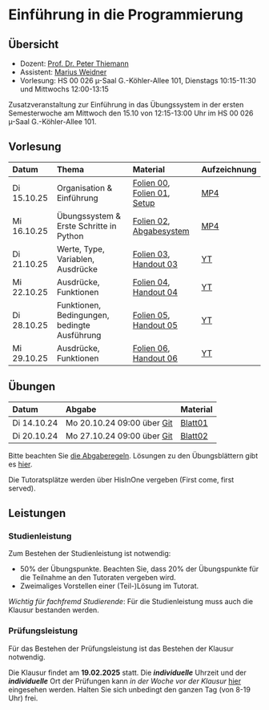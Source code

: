# Einführung in die Programmierung 

## Übersicht

- Dozent: [Prof. Dr. Peter Thiemann](/team/thiemann.md)
- Assistent: [Marius Weidner](/team/weidner.md)
- Vorlesung: HS 00 026 µ-Saal G.-Köhler-Allee 101, Dienstags 10:15-11:30 und Mittwochs 12:00-13:15

<div class="warning">
Zusatzveranstaltung zur Einführung in das Übungssystem in der ersten Semesterwoche am Mittwoch den 15.10 von 12:15-13:00 Uhr im HS 00 026 µ-Saal G.-Köhler-Allee 101.
</div>


## Vorlesung

| Datum | Thema | Material | Aufzeichnung 
|:-----|:-----|:-----|:-----|
| Di 15.10.25 | Organisation & Einführung | [Folien 00][lecture00-slides], [Folien 01][lecture00-slides1], [Setup][lecture00-script1] | [MP4][lecture00-recording] |
| Mi 16.10.25 | Übungssystem & Erste Schritte in Python | [Folien 02][lecture01-slides], [Abgabesystem][lecture01-script2] | [MP4][lecture01-recording] |
| Di 21.10.25 | Werte, Type, Variablen, Ausdrücke | [Folien 03][lecture03-slides], [Handout 03][lecture03-handout] | [YT][lecture03-yt] |
| Mi 22.10.25 | Ausdrücke, Funktionen | [Folien 04][lecture04-slides], [Handout 04][lecture04-handout] | [YT][lecture04-yt] |
| Di 28.10.25 | Funktionen, Bedingungen, bedingte Ausführung | [Folien 05][lecture05-slides], [Handout 05][lecture05-handout] | [YT][lecture05-yt] |
| Mi 29.10.25 | Ausdrücke, Funktionen | [Folien 06][lecture06-slides], [Handout 06][lecture06-handout] | [YT][lecture06-yt] |

[lecture00-slides]:  /teaching/25ws/eidp/slides/infoI00.pdf
[lecture00-slides1]: /teaching/25ws/eidp/slides/infoI01.pdf
[lecture00-recording]: https://archive.informatik.uni-freiburg.de/courses/proglang/2025-WS-Info1/2025-10-14-lecture.mp4
[lecture00-script1]: eidp/setup/setup.html
[lecture01-slides]: /teaching/25ws/eidp/slides/infoI02.pdf
[lecture01-recording]: https://archive.informatik.uni-freiburg.de/courses/proglang/2025-WS-Info1/2025-10-15-lecture.mp4
[lecture01-script2]:  eidp/abgabesystem/abgabesystem.html
[lecture03-slides]: /teaching/25ws/eidp/slides/infoI03.pdf
[lecture03-handout]: /teaching/25ws/eidp/slides/infoI03-handout.pdf
[lecture03-yt]: https://youtube.com/live/5qguQY0_uqQ?feature=share
[lecture04-slides]: /teaching/25ws/eidp/slides/infoI04.pdf
[lecture04-handout]: /teaching/25ws/eidp/slides/infoI04-handout.pdf
[lecture04-yt]: https://youtube.com/live/ZA5TVKabGkU?feature=share
[lecture05-slides]: /teaching/25ws/eidp/slides/infoI05.pdf
[lecture05-handout]: /teaching/25ws/eidp/slides/infoI05-handout.pdf
[lecture05-yt]: https://youtube.com/live/Yr1CJ5o9SpM?feature=share
[lecture06-slides]: /teaching/25ws/eidp/slides/infoI06.pdf
[lecture06-handout]: /teaching/25ws/eidp/slides/infoI06-handout.pdf
[lecture06-yt]: https://youtube.com/live/7kRhH3lau7Q?feature=share


## Übungen

| Datum | Abgabe | Material |
|:-----|:-----|:-----|
| Di 14.10.24 | Mo 20.10.24 09:00 über [Git][git] | [Blatt01][exercise01-pdf]
| Di 20.10.24 | Mo 27.10.24 09:00 über [Git][git] | [Blatt02][exercise02-pdf]

[git]: https://git.laurel.informatik.uni-freiburg.de
[exercise01-pdf]: /teaching/25ws/eidp/exercises/sheet01.pdf
[exercise02-pdf]: /teaching/25ws/eidp/exercises/sheet02.pdf

Bitte beachten Sie [die Abgaberegeln](/teaching/25ws/eidp/rules.html).
Lösungen zu den Übungsblättern gibt es [hier](https://git.laurel.informatik.uni-freiburg.de/2025WS-EidP/solutions).

Die Tutoratsplätze werden über HisInOne vergeben (First come, first served).

## Leistungen

### Studienleistung

Zum Bestehen der Studienleistung ist notwendig:
- 50% der Übungspunkte. Beachten Sie, dass 20% der Übungspunkte für die Teilnahme an den Tutoraten vergeben wird.
- Zweimaliges Vorstellen einer (Teil-)Lösung im Tutorat.

_Wichtig für fachfremd Studierende_: Für die Studienleistung muss auch die Klausur bestanden werden. 

### Prüfungsleistung 

Für das Bestehen der Prüfungsleistung ist das Bestehen der Klausur notwendig.

Die Klausur findet am **19.02.2025** statt. 
Die **_individuelle_** Uhrzeit und der **_individuelle_** Ort der Prüfungen kann _in der Woche vor der Klausur_ [hier](/teaching/25ws/eidp.html) eingesehen werden. Halten Sie sich unbedingt den ganzen Tag (von 8-19 Uhr) frei.

